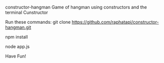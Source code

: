 constructor-hangman
Game of hangman using constructors and the terminal
Cunstructor

Run these commands:
git clone https://github.com/raphatapi/constructor-hangman.git

npm install

node app.js

Have Fun!
